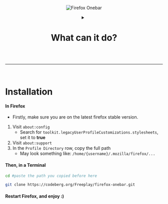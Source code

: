 <div align="center">

![Firefox Onebar](https://codeberg.org/Freeplay/pages/raw/branch/master/project-assets/onebar/images/header.png)


<details>
<summary>

# What can it do?

</summary>

![Singe Tab as Titlebar](https://codeberg.org/Freeplay/pages/raw/commit/38b258e541938bcea7ad2e758b08f676343a8ac1/project-assets/onebar/images/single_tab.png)
![Compact Window Support](https://codeberg.org/Freeplay/pages/raw/commit/38b258e541938bcea7ad2e758b08f676343a8ac1/project-assets/onebar/images/compact_window.png)
![Works with _almost_ all customizations](https://codeberg.org/Freeplay/pages/raw/commit/38b258e541938bcea7ad2e758b08f676343a8ac1/project-assets/onebar/images/customizations.png)

</details>


</div>
<br><br>

---

<br>

# Installation

#### In Firefox
- Firstly, make sure you are on the latest firefox stable version.
1. Visit `about:config` 
    - Search for `toolkit.legacyUserProfileCustomizations.stylesheets`, set it to **true**
2. Visit `about:support`
3. In the `Profile Directory` row, copy the full path
    - May look something like: `/home/{username}/.mozilla/firefox/...`

#### Then, in a Terminal
```sh
cd #paste the path you copied before here

git clone https://codeberg.org/Freeplay/firefox-onebar.git
```

#### Restart Firefox, and enjoy :)